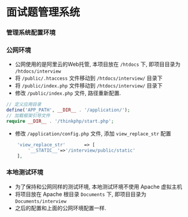 # 面试题管理系统

### 管理系统配置环境

### 公网环境
* 公网使用的是阿里云的Web托管, 本项目放在 `/htdocs` 下, 即项目目录为 `/htdocs/interview` 
* 将 `/public/.htaccess` 文件移动到 `/htdocs/interview/` 目录下
* 将 `/public/index.php` 文件移动到 `/htdocs/interview/` 目录下
* 修改 `/public/index.php` 文件, 路径重新配置.
```php
// 定义应用目录
define('APP_PATH', __DIR__ . '/application/');
// 加载框架引导文件
require __DIR__ . '/thinkphp/start.php';
```

* 修改 `/application/config.php` 文件, 添加 `view_replace_str` 配置
```php
    'view_replace_str'       => [
        '__STATIC__'=>'/interview/public/static' 
    ],
```


### 本地测试环境
* 为了保持和公网同样的测试环境, 本地测试环境不使用 Apache 虚拟主机
* 将项目放在 Apache 根目录 `Documents` 下, 即项目目录为 `Documents/interview`
* 之后的配置和上面的公网环境配置一样.


